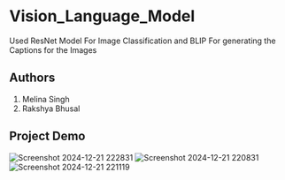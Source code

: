 # Vision_Language_Model
Used ResNet Model For Image Classification and BLIP For generating the Captions for the Images 


## Authors
1. Melina Singh
2. Rakshya Bhusal
   
 
## Project Demo 

![Screenshot 2024-12-21 222831](https://github.com/user-attachments/assets/94412a84-03c9-4c47-a2f5-c416b924355e)
![Screenshot 2024-12-21 220831](https://github.com/user-attachments/assets/6d66f615-7014-4618-b650-9af486bd0108) ![Screenshot 2024-12-21 221119](https://github.com/user-attachments/assets/e67d9d45-ae41-4c15-a8c5-2be6a7cee23e)
